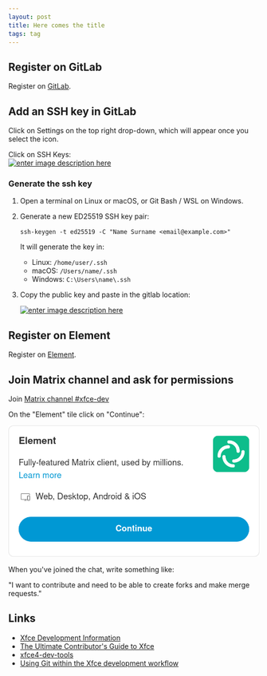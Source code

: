 ```yaml
---
layout: post
title: Here comes the title
tags: tag
---
```


## Register on GitLab

Register on [GitLab](https://gitlab.xfce.org/).


## Add an SSH key in GitLab
 
Click on Settings on the top right drop-down, which will appear once you select the icon.

Click on SSH Keys:  
[![enter image description here][2]][2]

### Generate the ssh key
 
1.	Open a terminal on Linux or macOS, or Git Bash / WSL on Windows.  
2.	Generate a new ED25519 SSH key pair:

        ssh-keygen -t ed25519 -C "Name Surname <email@example.com>"

    It will generate the key in:

  	 - Linux: `/home/user/.ssh`
    - macOS: `/Users/name/.ssh`
    - Windows: `C:\Users\name\.ssh`

4. Copy the public key and paste in the gitlab location: 

    [![enter image description here][3]][3]

  [1]: https://i.stack.imgur.com/WXvgI.png
  [2]: https://i.stack.imgur.com/q2QuV.png
  [3]: https://i.stack.imgur.com/MDE0W.png

## Register on Element

Register on [Element](https://app.element.io/#/register).

## Join Matrix channel and ask for permissions

Join [Matrix channel #xfce-dev](https://matrix.to/#/#xfce-dev:matrix.org)

On the "Element" tile click on "Continue":

![](https://raw.githubusercontent.com/ikem-krueger/ikem-krueger.github.io/master/_drafts/2024-02-27-here-comes-the-title/Screenshot%202024-02-27%20at%2015-56-44%20You're%20invited%20to%20talk%20on%20Matrix.png)

When you've joined the chat, write something like:

"I want to contribute and need to be able to create forks and make merge requests."

## Links

 - [Xfce Development Information](https://docs.xfce.org/contribute/dev/start)
 - [The Ultimate Contributor's Guide to Xfce](https://andreldm.com/2018/12/03/xfce-contributor-guide.html)
 - [xfce4-dev-tools](https://docs.xfce.org/xfce/xfce4-dev-tools/start)
 - [Using Git within the Xfce development workflow](https://docs.xfce.org/contribute/dev/git/start)
